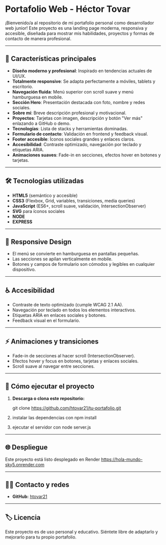 
# Portafolio Web - Héctor Tovar

¡Bienvenido/a al repositorio de mi portafolio personal como desarrollador web junior! Este proyecto es una landing page moderna, responsiva y accesible, diseñada para mostrar mis habilidades, proyectos y formas de contacto de manera profesional.

---

## 🚀 Características principales

- **Diseño moderno y profesional**: Inspirado en tendencias actuales de UI/UX.
- **Totalmente responsive**: Se adapta perfectamente a móviles, tablets y escritorio.
- **Navegación fluida**: Menú superior con scroll suave y menú hamburguesa en mobile.
- **Sección Hero**: Presentación destacada con foto, nombre y redes sociales.
- **Sobre mí**: Breve descripción profesional y motivacional.
- **Proyectos**: Tarjetas con imagen, descripción y botón "Ver más" enlazando a GitHub o demo.
- **Tecnologías**: Lista de stacks y herramientas dominadas.
- **Formulario de contacto**: Validación en frontend y feedback visual.
- **Footer accesible**: Íconos sociales grandes y enlaces claros.
- **Accesibilidad**: Contraste optimizado, navegación por teclado y etiquetas ARIA.
- **Animaciones suaves**: Fade-in en secciones, efectos hover en botones y tarjetas.

---

## 🛠️ Tecnologías utilizadas

- **HTML5** (semántico y accesible)
- **CSS3** (Flexbox, Grid, variables, transiciones, media queries)
- **JavaScript** (ES6+, scroll suave, validación, IntersectionObserver)
- **SVG** para íconos sociales
- **NODE** 
- **EXPRESS** 

---


## 📱 Responsive Design

- El menú se convierte en hamburguesa en pantallas pequeñas.
- Las secciones se apilan verticalmente en mobile.
- Botones y campos de formulario son cómodos y legibles en cualquier dispositivo.

---

## ♿ Accesibilidad

- Contraste de texto optimizado (cumple WCAG 2.1 AA).
- Navegación por teclado en todos los elementos interactivos.
- Etiquetas ARIA en enlaces sociales y botones.
- Feedback visual en el formulario.

---

## ⚡ Animaciones y transiciones

- Fade-in de secciones al hacer scroll (IntersectionObserver).
- Efectos hover y focus en botones, tarjetas y enlaces sociales.
- Scroll suave al navegar entre secciones.

---

## 📝 Cómo ejecutar el proyecto

1. **Descarga o clona este repositorio:**
   
   git clone https://github.com/htovar21/tu-portafolio.git
   
2. instalar las dependencias con npm install
3. ejecutar el servidor con node server.js

---

## 🌐 Despliegue

Este proyecto está listo desplegado en Render 
https://hola-mundo-sky5.onrender.com

---

## 🙋‍♂️ Contacto y redes

- **GitHub:** [htovar21](https://github.com/htovar21)
---

## 🏷️ Licencia

Este proyecto es de uso personal y educativo. Siéntete libre de adaptarlo y mejorarlo para tu propio portafolio. 